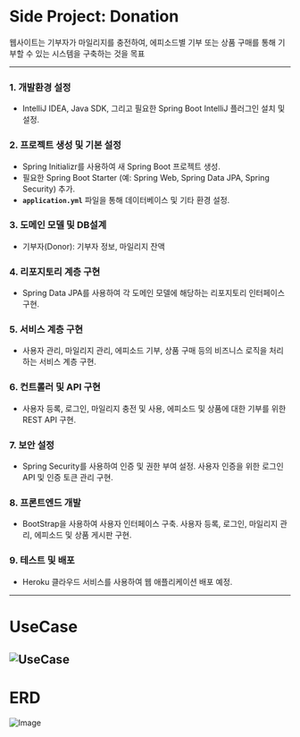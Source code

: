 # Side Project: Donation

웹사이트는 기부자가 마일리지를 충전하여, 에피소드별 기부 또는 상품 구매를 통해 기부할 수 있는 시스템을 구축하는 것을 목표

---

### 1. 개발환경 설정

- IntelliJ IDEA, Java SDK, 그리고 필요한 Spring Boot IntelliJ 플러그인 설치 및 설정.

### 2. 프로젝트 생성 및 기본 설정

- Spring Initializr를 사용하여 새 Spring Boot 프로젝트 생성.
- 필요한 Spring Boot Starter (예: Spring Web, Spring Data JPA, Spring Security) 추가.
-  **`application.yml`** 파일을 통해 데이터베이스 및 기타 환경 설정.

### 3. 도메인 모델 및 DB설계

- 기부자(Donor): 기부자 정보, 마일리지 잔액

### **4. 리포지토리 계층 구현**

- Spring Data JPA를 사용하여 각 도메인 모델에 해당하는 리포지토리 인터페이스 구현.

### **5. 서비스 계층 구현**

- 사용자 관리, 마일리지 관리, 에피소드 기부, 상품 구매 등의 비즈니스 로직을 처리하는 서비스 계층 구현.

### **6. 컨트롤러 및 API 구현**

- 사용자 등록, 로그인, 마일리지 충전 및 사용, 에피소드 및 상품에 대한 기부를 위한 REST API 구현.

### **7. 보안 설정**

- Spring Security를 사용하여 인증 및 권한 부여 설정. 사용자 인증을 위한 로그인 API 및 인증 토큰 관리 구현.

### **8. 프론트엔드 개발**

- BootStrap을 사용하여 사용자 인터페이스 구축. 사용자 등록, 로그인, 마일리지 관리, 에피소드 및 상품 게시판 구현.

### **9. 테스트 및 배포**

- Heroku 클라우드 서비스를 사용하여 웹 애플리케이션 배포 예정.

---
# UseCase
![UseCase](https://github.com/Junsgram/mini-donatation-project/assets/158553195/2e4672b6-815d-415f-b4f6-783709759122)
---
# ERD
![Image](https://github.com/Junsgram/board-project/assets/158553195/b1cdf4b1-ffcd-4724-ada7-6e40f96ab274)
